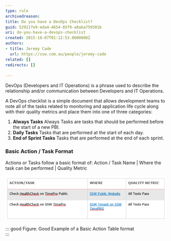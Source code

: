 ```yaml
---
type: rule
archivedreason: 
title: Do you have a DevOps Checklist?
guid: 529217e9-eda4-4654-85f0-a8aba759301b
uri: do-you-have-a-devops-checklist
created: 2015-10-07T01:12:53.0000000Z
authors:
- title: Jeremy Cade
  url: https://ssw.com.au/people/jeremy-cade
related: []
redirects: []

---
```


DevOps (Developers and IT Operations) is a phrase used to describe the relationship and/or communication between Developers and IT Operations.

<!--endintro-->
 A DevOps checklist is a simple document that allows development teams to note all of the tasks related to monitoring and application life cycle along with their quality metrics and place them into one of three categories:


1. **Always Tasks** 
Always Tasks are tasks that should be performed before the start of a new PBI.
2. **Daily Tasks** 
Tasks that are performed at the start of each day.
3. **End of Sprint Tasks** 
Tasks that are performed at the end of each sprint.


### Basic Action / Task Format

Actions or Tasks follow a basic format of: Action / Task Name |  Where the task can be performed | Quality Metric

![](Action-Table.png)


::: good
Figure: Good Example of a Basic Action Table format  
:::
